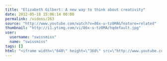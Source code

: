 ```yaml
---
title: "Elizabeth Gilbert: A new way to think about creativity"
date: 2012-05-18 15:06:14 00:00
permalink: /videos/263
source: "http://www.youtube.com/watch?v=86x-u-tz0MA&feature=related"
thumbnail: "http://i1.ytimg.com/vi/86x-u-tz0MA/hqdefault.jpg"
user:
  username: "swissmiss"
  name: "swissmiss"
tags: []
html: "<iframe width=\"640\" height=\"360\" src=\"http://www.youtube.com/embed/86x-u-tz0MA?wmode=transparent&fs=1&feature=oembed\" frameborder=\"0\" allowfullscreen></iframe>"
---
```


